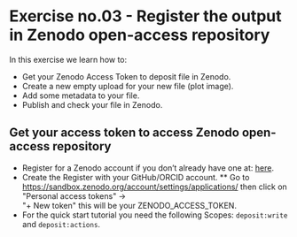 # Exercise no.03 - Register the output in Zenodo open-access repository

In this exercise we learn how to: 
* Get your Zenodo Access Token to deposit file in Zenodo.
* Create a new empty upload for your new file (plot image).
* Add some metadata to your file.
* Publish and check your file in Zenodo.

## Get your access token to access Zenodo open-access repository

* Register for a Zenodo account if you don’t already have one at: [here](https://sandbox.zenodo.org/account/settings/applications/tokens/new). 
* Create the Register with your GitHub/ORCID account.
** Go to https://sandbox.zenodo.org/account/settings/applications/ then click on "Personal access tokens" →  
  "+ New token" this will be your ZENODO_ACCESS_TOKEN.
* For the quick start tutorial you need the following Scopes: `deposit:write` and `deposit:actions`.
